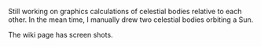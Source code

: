 Still working on graphics calculations of celestial bodies relative to each other.  In the mean time, I manually drew two celestial bodies orbiting a Sun.

The wiki page has screen shots.

